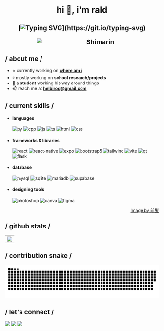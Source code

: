 <div>

  <h1 align="center">hi 👋, i'm rald</h1>
  
  <h2 align="center">
  
  [![Typing SVG](https://readme-typing-svg.herokuapp.com?duration=3000&center=true&width=450&lines=Welcome+to+my+Github+Page!;I'm+potakaaa.;I'm+a+student+based+on+Philippines.;I'm+always+expanding+my+tech+stack!)](https://git.io/typing-svg)
  
  <img align="right" width="400" alt="Shimarin" src="https://i.imgur.com/aNBi8Jf.png"/>
  <br/>
  <h2> / about me /</h2>
    
  - ⭐ currently working on <a href="https://github.com/potakaaa/where-am-i">**where am i**</a>
  - 💀 mostly working on **school research/projects**
  - 👾 a **student** working his way around things
  - 📫 reach me at **helbirog@gmail.com**
    
  <h2> / current skills / </h2>
    
  - <h4> languages </h4>
    <img src = "https://img.shields.io/badge/Python-FFD43B?style=for-the-badge&logo=python&logoColor=blue" alt = "py" />
    <img src = "https://img.shields.io/badge/C%2B%2B-00599C?style=for-the-badge&logo=c%2B%2B&logoColor=white" alt = "cpp" />
    <img src = "https://img.shields.io/badge/JavaScript-323330?style=for-the-badge&logo=javascript&logoColor=F7DF1E" alt = "js" />
    <img src = "https://img.shields.io/badge/TypeScript-007ACC?style=for-the-badge&logo=typescript&logoColor=white" alt = "ts" />
    <img src = "https://img.shields.io/badge/HTML5-E34F26?style=for-the-badge&logo=html5&logoColor=white" alt = "html" />
    <img src = "https://img.shields.io/badge/CSS3-1572B6?style=for-the-badge&logo=css3&logoColor=white" alt = "css" />
  
  - <h4> frameworks & libraries </h4>
    <img src = "https://img.shields.io/badge/React-20232A?style=for-the-badge&logo=react&logoColor=61DAFB" alt = "react" />
    <img src = "https://img.shields.io/badge/react_native-%2320232a.svg?style=for-the-badge&logo=react&logoColor=%2361DAFB" alt = "react-native" />
    <img src = "https://img.shields.io/badge/expo-1C1E24?style=for-the-badge&logo=expo&logoColor=#D04A37" alt = "expo" />
    <img src = "https://img.shields.io/badge/bootstrap-%23563D7C.svg?style=for-the-badge&logo=bootstrap&logoColor=white" alt = "bootstrap5" />
    <img src = "https://img.shields.io/badge/Tailwind_CSS-38B2AC?style=for-the-badge&logo=tailwind-css&logoColor=white" alt = "tailwind" />
    <img src = "https://img.shields.io/badge/Vite-B73BFE?style=for-the-badge&logo=vite&logoColor=FFD62E" alt = "vite" />
    <img src = "https://img.shields.io/badge/Qt-41CD52?style=for-the-badge&logo=qt&logoColor=white" alt = "qt" />
    <img src = "https://img.shields.io/badge/Flask-000000?style=for-the-badge&logo=flask&logoColor=white" alt = "flask" />
  
  - <h4> database </h4>
    <img src = "https://img.shields.io/badge/MySQL-005C84?style=for-the-badge&logo=mysql&logoColor=white" alt = "mysql" />
    <img src = "https://img.shields.io/badge/Sqlite-003B57?style=for-the-badge&logo=sqlite&logoColor=white" alt = "sqlite" />
    <img src = "https://img.shields.io/badge/MariaDB-003545?style=for-the-badge&logo=mariadb&logoColor=white" alt = "mariadb" />
    <img src = "https://img.shields.io/badge/Supabase-181818?style=for-the-badge&logo=supabase&logoColor=white" alt = "supabase" />
    
  - <h4> designing tools </h4>
    <img src = "https://img.shields.io/badge/adobe%20photoshop-%2331A8FF.svg?style=for-the-badge&logo=adobe%20photoshop&logoColor=white" alt = "photoshop" />
    <img src = "https://img.shields.io/badge/Canva-%2300C4CC.svg?&style=for-the-badge&logo=Canva&logoColor=white" alt = "canva" />
    <img src = "https://img.shields.io/badge/figma-%23F24E1E.svg?style=for-the-badge&logo=figma&logoColor=white" alt = "figma" />
  <div align="right">
  <a href="https://www.pixiv.net/en/users/35069640">Image by 前髪</a>
    </div>
  
  <h2>/ github stats /</h2>
<table align="center" width="100%">
  <tr>
    
<td align="center">
  <a href="https://github.com/potakaaa">
    <img align="center" src="https://github-readme-stats.vercel.app/api/top-langs/?username=anuraghazra&layout=compact&theme=rose_pine" />
  </a>
</td>
  </tr>
</table>

  <h2>/ contribution snake /</h2>
  <p align="center">
    <img src="https://github.com/potakaaa/potakaaa/blob/output/github-snake-dark.svg" alt="snake">
  </p>
  
  <h2>/ let's connect /</h2>
  <p>
    <a href="https://www.facebook.com/grldjr" target="_blank"><img height="28" src = "https://img.shields.io/badge/Facebook-1877F2?style=for-the-badge&logo=facebook&logoColor=white"></a>
    <a href="https://www.instagram.com/jr.raldyyy/" target="_blank"><img height="28" src = "https://img.shields.io/badge/Instagram-E4405F?style=for-the-badge&logo=instagram&logoColor=white"></a>
    <a href="https://www.linkedin.com/in/gerald-helbiro-jr-83880a212/" target="_blank"><img height="28" src = "https://img.shields.io/badge/LinkedIn-0077B5?style=for-the-badge&logo=linkedin&logoColor=white"></a>
  </p>
  
</div>
